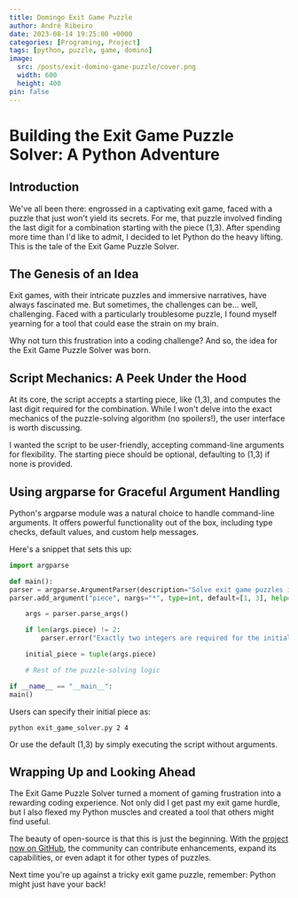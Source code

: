 ```yaml
---
title: Domingo Exit Game Puzzle
author: André Ribeiro
date: 2023-08-14 19:25:00 +0000
categories: [Programing, Project]
tags: [python, puzzle, game, domino]
image:
  src: /posts/exit-domino-game-puzzle/cover.png
  width: 600
  height: 400
pin: false
---
```


# Building the Exit Game Puzzle Solver: A Python Adventure

## Introduction

We've all been there: engrossed in a captivating exit game, faced with a puzzle that just won't yield its secrets. For me, that puzzle involved finding the last digit for a combination starting with the piece (1,3). After spending more time than I'd like to admit, I decided to let Python do the heavy lifting. This is the tale of the Exit Game Puzzle Solver.

## The Genesis of an Idea

Exit games, with their intricate puzzles and immersive narratives, have always fascinated me. But sometimes, the challenges can be... well, challenging. Faced with a particularly troublesome puzzle, I found myself yearning for a tool that could ease the strain on my brain.

Why not turn this frustration into a coding challenge? And so, the idea for the Exit Game Puzzle Solver was born.

## Script Mechanics: A Peek Under the Hood

At its core, the script accepts a starting piece, like (1,3), and computes the last digit required for the combination. While I won't delve into the exact mechanics of the puzzle-solving algorithm (no spoilers!), the user interface is worth discussing.

I wanted the script to be user-friendly, accepting command-line arguments for flexibility. The starting piece should be optional, defaulting to (1,3) if none is provided.

## Using argparse for Graceful Argument Handling

Python's argparse module was a natural choice to handle command-line arguments. It offers powerful functionality out of the box, including type checks, default values, and custom help messages.

Here's a snippet that sets this up:

```python
import argparse

def main():
parser = argparse.ArgumentParser(description="Solve exit game puzzles involving number combinations.")
parser.add_argument("piece", nargs="*", type=int, default=[1, 3], help="Initial piece of the combination (default: %(default)s)")

    args = parser.parse_args()

    if len(args.piece) != 2:
        parser.error("Exactly two integers are required for the initial piece or omit to use the default.")

    initial_piece = tuple(args.piece)

    # Rest of the puzzle-solving logic

if __name__ == "__main__":
main()
```

Users can specify their initial piece as:

`python exit_game_solver.py 2 4`

Or use the default (1,3) by simply executing the script without arguments.

## Wrapping Up and Looking Ahead

The Exit Game Puzzle Solver turned a moment of gaming frustration into a rewarding coding experience. Not only did I get past my exit game hurdle, but I also flexed my Python muscles and created a tool that others might find useful.

The beauty of open-source is that this is just the beginning. With the [project now on GitHub](https://github.com/Andree37/exit-domino-finder), the community can contribute enhancements, expand its capabilities, or even adapt it for other types of puzzles.

Next time you're up against a tricky exit game puzzle, remember: Python might just have your back!
